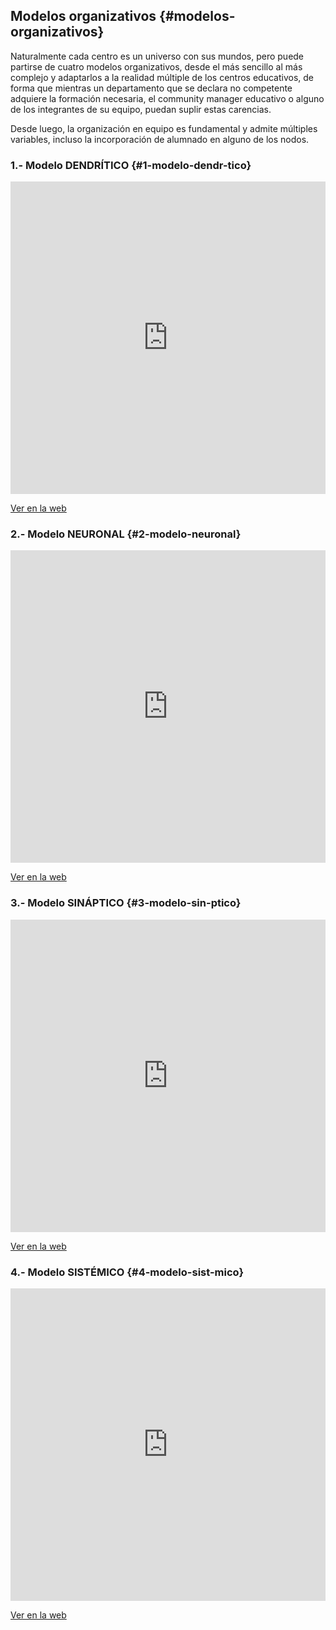 ## Modelos organizativos {#modelos-organizativos}

Naturalmente cada centro es un universo con sus mundos, pero puede partirse de cuatro modelos organizativos, desde el más sencillo al más complejo y adaptarlos a la realidad múltiple de los centros educativos, de forma que mientras un departamento que se declara no competente adquiere la formación necesaria, el community manager educativo o alguno de los integrantes de su equipo, puedan suplir estas carencias.

Desde luego, la organización en equipo es fundamental y admite múltiples variables, incluso la incorporación de alumnado en alguno de los nodos.

### 1.- Modelo DENDRÍTICO {#1-modelo-dendr-tico}

<iframe width="100%" height="500" src="https://www.mindomo.com/mindmap/cmeducativo-dendrtico-3b7f7832d247499490ed3f3fed91fb68" frameborder="0" allowfullscreen>Your browser does not support frames. <a href="https://www.mindomo.com/mindmap/cmeducativo-dendrtico-3b7f7832d247499490ed3f3fed91fb68" target="_blank">View</a> this map on its original site. It was created using <a href="https://www.mindomo.com" target="_blank">Mindomo</a>.</iframe>

[Ver en la web](https://www.mindomo.com/es/mindmap/cmeducativo-dendritico-3b7f7832d247499490ed3f3fed91fb68)

### 2.- Modelo NEURONAL {#2-modelo-neuronal}

<iframe width="100%" height="500" src="https://www.mindomo.com/mindmap/cmeducativo-neuronal-ff47623ea3ff4fd18af603a9d76557ad" frameborder="0" allowfullscreen>Your browser does not support frames. <a href="https://www.mindomo.com/mindmap/cmeducativo-neuronal-ff47623ea3ff4fd18af603a9d76557ad" target="_blank">View</a> this map on its original site. It was created using <a href="https://www.mindomo.com" target="_blank">Mindomo</a>.</iframe>

[Ver en la web](https://www.mindomo.com/mindmap/cmeducativo-neuronal-ff47623ea3ff4fd18af603a9d76557ad)

### 3.- Modelo SINÁPTICO {#3-modelo-sin-ptico}

<iframe width="100%" height="500" src="https://www.mindomo.com/mindmap/cmeducativo-sinptico-125aae993ad86a7b6aa995ec2fa4630d" frameborder="0" allowfullscreen>Your browser does not support frames. <a href="https://www.mindomo.com/mindmap/cmeducativo-sinptico-125aae993ad86a7b6aa995ec2fa4630d" target="_blank">View</a> this map on its original site. It was created using <a href="https://www.mindomo.com" target="_blank">Mindomo</a>.</iframe>

[Ver en la web](https://www.mindomo.com/mindmap/cmeducativo-sistmico-125aae993ad86a7b6aa995ec2fa4630d)

### 4.- Modelo SISTÉMICO {#4-modelo-sist-mico}

<iframe width="100%" height="500" src="https://www.mindomo.com/mindmap/cmeducativo-sistmico-5d6c1ca9ebbe1e951b199611c4cf20bc" frameborder="0" allowfullscreen>Your browser does not support frames. <a href="https://www.mindomo.com/mindmap/cmeducativo-sistmico-5d6c1ca9ebbe1e951b199611c4cf20bc" target="_blank">View</a> this map on its original site. It was created using <a href="https://www.mindomo.com" target="_blank">Mindomo</a>.</iframe>

[Ver en la web](https://www.mindomo.com/mindmap/cmeducativo-sistmico-multidisciplinar-5d6c1ca9ebbe1e951b199611c4cf20bc)
